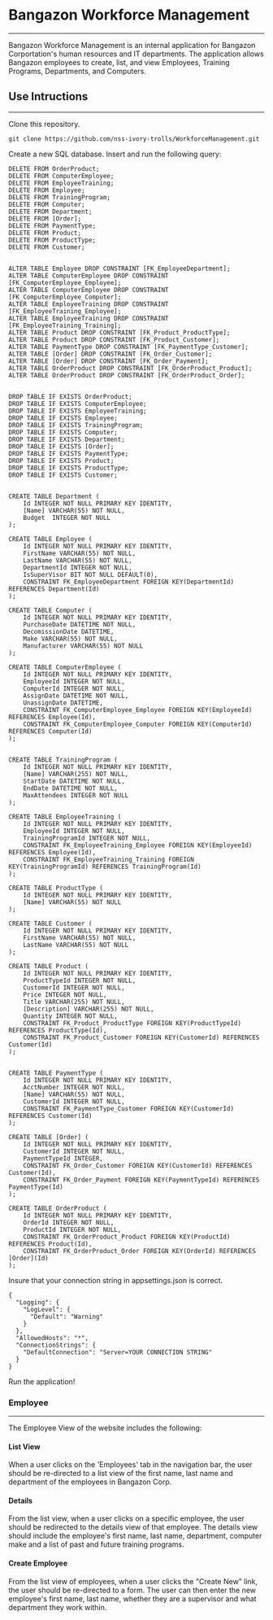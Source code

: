 
# Bangazon Workforce Management
<hr>
Bangazon Workforce Management is an internal application for Bangazon Corportation's human resources and IT departments. The application allows Bangazon employees to create, list, and view Employees, Training Programs, Departments, and Computers.

## Use Intructions
<hr>

Clone this repository.

```
git clone https://github.com/nss-ivory-trolls/WorkforceManagement.git
```

Create a new SQL database. Insert and run the following query:

```
DELETE FROM OrderProduct;
DELETE FROM ComputerEmployee;
DELETE FROM EmployeeTraining;
DELETE FROM Employee;
DELETE FROM TrainingProgram;
DELETE FROM Computer;
DELETE FROM Department;
DELETE FROM [Order];
DELETE FROM PaymentType;
DELETE FROM Product;
DELETE FROM ProductType;
DELETE FROM Customer;


ALTER TABLE Employee DROP CONSTRAINT [FK_EmployeeDepartment];
ALTER TABLE ComputerEmployee DROP CONSTRAINT [FK_ComputerEmployee_Employee];
ALTER TABLE ComputerEmployee DROP CONSTRAINT [FK_ComputerEmployee_Computer];
ALTER TABLE EmployeeTraining DROP CONSTRAINT [FK_EmployeeTraining_Employee];
ALTER TABLE EmployeeTraining DROP CONSTRAINT [FK_EmployeeTraining_Training];
ALTER TABLE Product DROP CONSTRAINT [FK_Product_ProductType];
ALTER TABLE Product DROP CONSTRAINT [FK_Product_Customer];
ALTER TABLE PaymentType DROP CONSTRAINT [FK_PaymentType_Customer];
ALTER TABLE [Order] DROP CONSTRAINT [FK_Order_Customer];
ALTER TABLE [Order] DROP CONSTRAINT [FK_Order_Payment];
ALTER TABLE OrderProduct DROP CONSTRAINT [FK_OrderProduct_Product];
ALTER TABLE OrderProduct DROP CONSTRAINT [FK_OrderProduct_Order];


DROP TABLE IF EXISTS OrderProduct;
DROP TABLE IF EXISTS ComputerEmployee;
DROP TABLE IF EXISTS EmployeeTraining;
DROP TABLE IF EXISTS Employee;
DROP TABLE IF EXISTS TrainingProgram;
DROP TABLE IF EXISTS Computer;
DROP TABLE IF EXISTS Department;
DROP TABLE IF EXISTS [Order];
DROP TABLE IF EXISTS PaymentType;
DROP TABLE IF EXISTS Product;
DROP TABLE IF EXISTS ProductType;
DROP TABLE IF EXISTS Customer;


CREATE TABLE Department (
	Id INTEGER NOT NULL PRIMARY KEY IDENTITY,
	[Name] VARCHAR(55) NOT NULL,
	Budget 	INTEGER NOT NULL
);

CREATE TABLE Employee (
	Id INTEGER NOT NULL PRIMARY KEY IDENTITY,
	FirstName VARCHAR(55) NOT NULL,
	LastName VARCHAR(55) NOT NULL,
	DepartmentId INTEGER NOT NULL,
	IsSuperVisor BIT NOT NULL DEFAULT(0),
    CONSTRAINT FK_EmployeeDepartment FOREIGN KEY(DepartmentId) REFERENCES Department(Id)
);

CREATE TABLE Computer (
	Id INTEGER NOT NULL PRIMARY KEY IDENTITY,
	PurchaseDate DATETIME NOT NULL,
	DecomissionDate DATETIME,
	Make VARCHAR(55) NOT NULL,
	Manufacturer VARCHAR(55) NOT NULL
);

CREATE TABLE ComputerEmployee (
	Id INTEGER NOT NULL PRIMARY KEY IDENTITY,
	EmployeeId INTEGER NOT NULL,
	ComputerId INTEGER NOT NULL,
	AssignDate DATETIME NOT NULL,
	UnassignDate DATETIME,
    CONSTRAINT FK_ComputerEmployee_Employee FOREIGN KEY(EmployeeId) REFERENCES Employee(Id),
    CONSTRAINT FK_ComputerEmployee_Computer FOREIGN KEY(ComputerId) REFERENCES Computer(Id)
);


CREATE TABLE TrainingProgram (
	Id INTEGER NOT NULL PRIMARY KEY IDENTITY,
	[Name] VARCHAR(255) NOT NULL,
	StartDate DATETIME NOT NULL,
	EndDate DATETIME NOT NULL,
	MaxAttendees INTEGER NOT NULL
);

CREATE TABLE EmployeeTraining (
	Id INTEGER NOT NULL PRIMARY KEY IDENTITY,
	EmployeeId INTEGER NOT NULL,
	TrainingProgramId INTEGER NOT NULL,
    CONSTRAINT FK_EmployeeTraining_Employee FOREIGN KEY(EmployeeId) REFERENCES Employee(Id),
    CONSTRAINT FK_EmployeeTraining_Training FOREIGN KEY(TrainingProgramId) REFERENCES TrainingProgram(Id)
);

CREATE TABLE ProductType (
	Id INTEGER NOT NULL PRIMARY KEY IDENTITY,
	[Name] VARCHAR(55) NOT NULL
);

CREATE TABLE Customer (
	Id INTEGER NOT NULL PRIMARY KEY IDENTITY,
	FirstName VARCHAR(55) NOT NULL,
	LastName VARCHAR(55) NOT NULL
);

CREATE TABLE Product (
	Id INTEGER NOT NULL PRIMARY KEY IDENTITY,
	ProductTypeId INTEGER NOT NULL,
	CustomerId INTEGER NOT NULL,
	Price INTEGER NOT NULL,
	Title VARCHAR(255) NOT NULL,
	[Description] VARCHAR(255) NOT NULL,
	Quantity INTEGER NOT NULL,
    CONSTRAINT FK_Product_ProductType FOREIGN KEY(ProductTypeId) REFERENCES ProductType(Id),
    CONSTRAINT FK_Product_Customer FOREIGN KEY(CustomerId) REFERENCES Customer(Id)
);


CREATE TABLE PaymentType (
	Id INTEGER NOT NULL PRIMARY KEY IDENTITY,
	AcctNumber INTEGER NOT NULL,
	[Name] VARCHAR(55) NOT NULL,
	CustomerId INTEGER NOT NULL,
    CONSTRAINT FK_PaymentType_Customer FOREIGN KEY(CustomerId) REFERENCES Customer(Id)
);

CREATE TABLE [Order] (
	Id INTEGER NOT NULL PRIMARY KEY IDENTITY,
	CustomerId INTEGER NOT NULL,
	PaymentTypeId INTEGER,
    CONSTRAINT FK_Order_Customer FOREIGN KEY(CustomerId) REFERENCES Customer(Id),
    CONSTRAINT FK_Order_Payment FOREIGN KEY(PaymentTypeId) REFERENCES PaymentType(Id)
);

CREATE TABLE OrderProduct (
	Id INTEGER NOT NULL PRIMARY KEY IDENTITY,
	OrderId INTEGER NOT NULL,
	ProductId INTEGER NOT NULL,
    CONSTRAINT FK_OrderProduct_Product FOREIGN KEY(ProductId) REFERENCES Product(Id),
    CONSTRAINT FK_OrderProduct_Order FOREIGN KEY(OrderId) REFERENCES [Order](Id)
);

```

Insure that your connection string in appsettings.json is correct.

```
{
  "Logging": {
    "LogLevel": {
      "Default": "Warning"
    }
  },
  "AllowedHosts": "*",
  "ConnectionStrings": {
    "DefaultConnection": "Server=YOUR CONNECTION STRING"
  }
}
```

Run the application!


### Employee
<hr>
The Employee View of the website includes the following:<br>

#### List View
When a user clicks on the 'Employees' tab in the navigation bar, the user should be re-directed to a list view of the first name, last name and department of the employees in Bangazon Corp.

#### Details
From the list view, when a user clicks on a specific employee, the user should be redirected to the details view of that employee. The details view should include the employee's first name, last name, department, computer make and a list of past and future training programs. 

#### Create Employee
From the list view of employees, when a user clicks the "Create New" link, the user should be re-directed to a form. The user can then enter the new employee's first name, last name, whether they are a supervisor and what department they work within.


